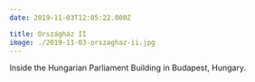 ```yaml
---
date: 2019-11-03T12:05:22.000Z

title: Országház II
image: ./2019-11-03-orszaghaz-ii.jpg
---
```


Inside the Hungarian Parliament Building in Budapest, Hungary.
